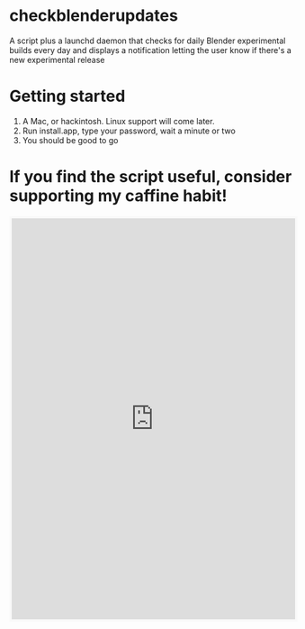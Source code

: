 # checkblenderupdates
A script plus a launchd daemon that checks for daily Blender experimental builds every day and displays a notification letting the user know if there's a new experimental release

# Getting started
1. A Mac, or hackintosh. Linux support will come later.
2. Run install.app, type your password, wait a minute or two
3. You should be good to go


# If you find the script useful, consider supporting my caffine habit!
<iframe id='kofiframe' src='https://ko-fi.com/kaseythejackal/?hidefeed=true&widget=true&embed=true&preview=true' style='border:none;width:100%;padding:4px;background:#f9f9f9;' height='712' title='kaseythejackal'></iframe>
